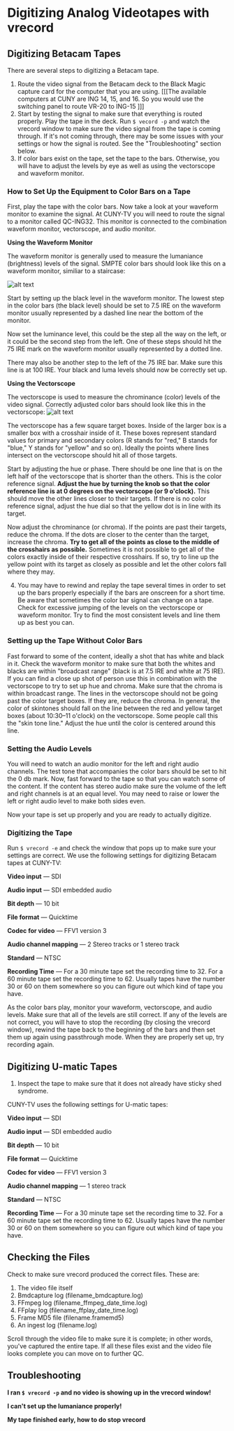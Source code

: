 # Digitizing Analog Videotapes with vrecord #

## Digitizing Betacam Tapes ##

There are several steps to digitizing a Betacam tape. 

1. Route the video signal from the Betacam deck to the Black Magic capture card for the computer that you are using. [[[The available computers at CUNY are ING 14, 15, and 16. So you would use the switching panel to route VR-20 to ING-15 ]]]
2. Start by testing the signal to make sure that everything is routed properly. Play the tape in the deck. Run `$ vecord -p` and watch the vrecord window to make sure the video signal from the tape is coming through. If it's not coming through, there may be some issues with your settings or how the signal is routed. See the "Troubleshooting" section below.  
3. If color bars exist on the tape, set the tape to the bars. Otherwise, you will have to adjust the levels by eye as well as using the vectorscope and waveform monitor. 

### How to Set Up the Equipment to Color Bars on a Tape ###

First, play the tape with the color bars. Now take a look at your waveform monitor to examine the signal. At CUNY-TV you will need to route the signal to a monitor called QC-ING32. This monitor is connected to the combination  waveform monitor, vectorscope, and audio monitor.

**Using the Waveform Monitor**

The waveform monitor is generally used to measure the lumaniance (brightness) levels of the signal. SMPTE color bars should look like this on a waveform monitor, similiar to a staircase:

![alt text](http://www.experimentaltvcenter.org/sites/default/files/history/images/preservationcom/waveform2.jpg "Color Bars in Waveoform Monitor")

Start by setting up the black level in the waveform monitor. The lowest step in the color bars (the black level) should be set to 7.5 IRE on the waveform monitor usually represented by a dashed line near the bottom of the monitor.

Now set the luminance level, this could be the step all the way on the left, or it could be the second step from the left. One of these steps should hit the 75 IRE mark on the waveform monitor usually represented by a dotted line.

There may also be another step to the left of the 75 IRE bar. Make sure this line is at 100 IRE. Your black and luma levels should now be correctly set up. 

**Using the Vectorscope**

The vectorscope is used to measure the chrominance (color) levels of the video signal. Correctly adjusted color bars should look like this in the vectorscope:
![alt text](http://www.bhphotovideo.com/explora/sites/default/files/vectorscope.JPG "Color Bars in a vectorscope")

The vectorscope has a few square target boxes. Inside of the larger box is a smaller box with a crosshair inside of it. These boxes represent standard values for primary and secondary colors (R stands for "red," B stands for "blue," Y stands for "yellow" and so on). Ideally the points where lines intersect on the vectorscope should hit all of those targets.  

Start by adjusting the hue or phase. There should be one line that is on the left half of the vectorscope that is shorter than the others. This is the color reference signal. **Adjust the hue by turning the knob so that the color reference line is at 0 degrees on the vectorscope (or 9 o'clock).** This should move the other lines closer to their targets. If there is no color reference signal, adjust the hue dial so that the yellow dot is in line with its target. 

Now adjust the chrominance (or chroma). If the points are past their targets, reduce the chroma. If the dots are closer to the center than the target, increase the chroma. **Try to get all of the points as close to the middle of the crosshairs as possible.** Sometimes it is not possible to get all of the colors exactly inside of their respective crosshairs. If so, try to line up the yellow point with its target as closely as possible and let the other colors fall where they may.   

4. You may have to rewind and replay the tape several times in order to set up the bars properly especially if the bars are onscreen for a short time. Be aware that sometimes the color bar signal can change on a tape. Check for excessive jumping of the levels on the vectorscope or waveform monitor. Try to find the most consistent levels and line them up as best you can.

### Setting up the Tape Without Color Bars ###

Fast forward to some of the content, ideally a shot that has white and black in it. Check the waveform monitor to make sure that both the whites and blacks are within "broadcast range" (black is at 7.5 IRE and white at 75 IRE). If you can find a close up shot of person use this in combination with the vectorscope to try to set up hue and chroma. Make sure that the chroma is within broadcast range. The lines in the vectorscope should not be going past the color target boxes. If they are, reduce the chroma. In general, the color of skintones should fall on the line between the red and yellow target boxes (about 10:30–11 o'clock) on the vectorscope. Some people call this the "skin tone line." Adjust the hue until the color is centered around this line.     

### Setting the Audio Levels ###

You will need to watch an audio monitor for the left and right audio channels. The test tone that accompanies the color bars should be set to hit the 0 db mark. Now, fast forward to the tape so that you can watch some of the content. If the content has stereo audio make sure the volume of the left and right channels is at an equal level. You may need to raise or lower the left or right audio level to make both sides even.

Now your tape is set up properly and you are ready to actually digitize. 

### Digitizing the Tape ###

Run `$ vrecord -e` and check the window that pops up to make sure your settings are correct. We use the following settings for digitizing Betacam tapes at CUNY-TV: 

**Video input** — SDI 

**Audio input** — SDI embedded audio 

**Bit depth** — 10 bit

**File format** — Quicktime 

**Codec for video** — FFV1 version 3

**Audio channel mapping** — 2 Stereo tracks or 1 stereo track

**Standard** — NTSC

**Recording Time** — For a 30 minute tape set the recording time to 32. For a 60 minute tape set the recording time to 62. Usually tapes have the number 30 or 60 on them somewhere so you can figure out which kind of tape you have.

As the color bars play, monitor your waveform, vectorscope, and audio levels. Make sure that all of the levels are still correct. If any of the levels are not correct, you will have to stop the recording (by closing the vrecord window), rewind the tape back to the beginning of the bars and then set them up again using passthrough mode. When they are properly set up, try recording again.

## Digitizing U-matic Tapes ##
1. Inspect the tape to make sure that it does not already have sticky shed syndrome.

CUNY-TV uses the following settings for U-matic tapes:

**Video input** — SDI 

**Audio input** — SDI embedded audio 

**Bit depth** — 10 bit

**File format** — Quicktime 

**Codec for video** — FFV1 version 3

**Audio channel mapping** — 1 stereo track

**Standard** — NTSC

**Recording Time** — For a 30 minute tape set the recording time to 32. For a 60 minute tape set the recording time to 62. Usually tapes have the number 30 or 60 on them somewhere so you can figure out which kind of tape you have.

## Checking the Files ##

Check to make sure vrecord produced the correct files. These are:
1. The video file itself 
2. Bmdcapture log (filename_bmdcapture.log)
3. FFmpeg log (filename_ffmpeg_date_time.log)
4. FFplay log (filename_ffplay_date_time.log)
5. Frame MD5 file (filename.framemd5)
6. An ingest log (filename.log)

Scroll through the video file to make sure it is complete; in other words, you've captured the entire tape. If all these files exist and the video file looks complete you can move on to further QC.

## Troubleshooting ##

**I ran `$ vrecord -p` and no video is showing up in the vrecord window!**

**I can't set up the lumaniance properly!**

**My tape finished early, how to do stop vrecord**
